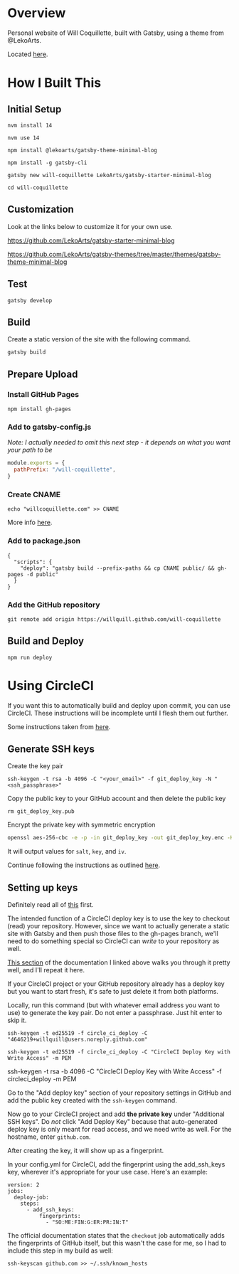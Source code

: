 # Overview

Personal website of Will Coquillette, built with Gatsby, using a theme from @LekoArts.

Located [here](https://willcoquillette.com).

# How I Built This

## Initial Setup

`nvm install 14`

`nvm use 14`

`npm install @lekoarts/gatsby-theme-minimal-blog`

`npm install -g gatsby-cli`

`gatsby new will-coquillette LekoArts/gatsby-starter-minimal-blog`

`cd will-coquillette`

## Customization

Look at the links below to customize it for your own use.

https://github.com/LekoArts/gatsby-starter-minimal-blog

https://github.com/LekoArts/gatsby-themes/tree/master/themes/gatsby-theme-minimal-blog

## Test

`gatsby develop`

## Build

Create a static version of the site with the following command.

`gatsby build`

## Prepare Upload

### Install GitHub Pages

`npm install gh-pages`

### Add to gatsby-config.js

_Note: I actually needed to omit this next step - it depends on what you want your path to be_

```js
module.exports = {
  pathPrefix: "/will-coquillette",
}
```

### Create CNAME

`echo "willcoquillette.com" >> CNAME`

More info [here](https://docs.github.com/en/pages/configuring-a-custom-domain-for-your-github-pages-site/managing-a-custom-domain-for-your-github-pages-site).

### Add to package.json

```
{
  "scripts": {
    "deploy": "gatsby build --prefix-paths && cp CNAME public/ && gh-pages -d public"
  }
}
```

### Add the GitHub repository

`git remote add origin https://willquill.github.com/will-coquillette`

## Build and Deploy

`npm run deploy`

# Using CircleCI

If you want this to automatically build and deploy upon commit, you can use CircleCI. These instructions will be incomplete until I flesh them out further.

Some instructions taken from [here](https://github.com/semantic-release/semantic-release/blob/master/docs/recipes/git-auth-ssh-keys.md#adding-the-ssh-private-key-to-circle-ci).

## Generate SSH keys

Create the key pair

`ssh-keygen -t rsa -b 4096 -C "<your_email>" -f git_deploy_key -N "<ssh_passphrase>"`

Copy the public key to your GitHub account and then delete the public key

`rm git_deploy_key.pub`

Encrypt the private key with symmetric encryption

```sh
openssl aes-256-cbc -e -p -in git_deploy_key -out git_deploy_key.enc -K `openssl rand -hex 32` -iv `openssl rand -hex 16`
```

It will output values for `salt`, `key`, and `iv`.

Continue following the instructions as outlined [here](https://github.com/semantic-release/semantic-release/blob/master/docs/recipes/git-auth-ssh-keys.md#adding-the-ssh-private-key-to-circle-ci).

## Setting up keys

Definitely read all of [this](https://circleci.com/docs/2.0/gh-bb-integration/#deployment-keys-and-user-keys) first.

The intended function of a CircleCI deploy key is to use the key to checkout (read) your repository. However, since we want to actually generate a static site with Gatsby and then push those files to the gh-pages branch, we'll need to do something special so CircleCI can _write_ to your repository as well.

[This section](https://circleci.com/docs/2.0/gh-bb-integration/#creating-a-github-deploy-key) of the documentation I linked above walks you through it pretty well, and I'll repeat it here.

If your CircleCI project or your GitHub repository already has a deploy key but you want to start fresh, it's safe to just delete it from both platforms.

Locally, run this command (but with whatever email address you want to use) to generate the key pair. Do not enter a passphrase. Just hit enter to skip it.

`ssh-keygen -t ed25519 -f circle_ci_deploy -C "4646219+willquill@users.noreply.github.com"`


`ssh-keygen -t ed25519 -f circle_ci_deploy -C "CircleCI Deploy Key with Write Access" -m PEM`

ssh-keygen -t rsa -b 4096 -C "CircleCI Deploy Key with Write Access" -f circleci_deploy -m PEM

Go to the "Add deploy key" section of your repository settings in GitHub and add the public key created with the `ssh-keygen` command.

Now go to your CircleCI project and add **the private key** under "Additional SSH keys". Do _not_ click "Add Deploy Key" because that auto-generated deploy key is only meant for read access, and we need write as well. For the hostname, enter `github.com`.

After creating the key, it will show up as a fingerprint.

In your config.yml for CircleCI, add the fingerprint using the add_ssh_keys key, wherever it's appropriate for your use case. Here's an example:

```
version: 2
jobs:
  deploy-job:
    steps:
      - add_ssh_keys:
          fingerprints:
            - "SO:ME:FIN:G:ER:PR:IN:T"
```

The official documentation states that the `checkout` job automatically adds the fingerprints of GitHub itself, but this wasn't the case for me, so I had to include this step in my build as well:

```
ssh-keyscan github.com >> ~/.ssh/known_hosts
```

